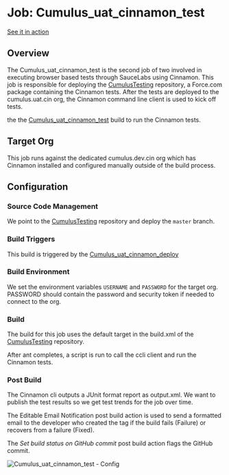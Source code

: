 # Job: Cumulus_uat_cinnamon_test
[See it in action](http://ci.salesforcefoundation.org/view/uat)

## Overview

The Cumulus_uat_cinnamon_test is the second job of two involved in executing browser based tests through SauceLabs using Cinnamon.  This job is responsible for deploying the [CumulusTesting](https://github.com/SalesforceFoundation/CumulusTesting) repository, a Force.com package containing the Cinnamon tests.  After the tests are deployed to the cumulus.uat.cin org, the Cinnamon command line client is used to kick off tests.


the  the [Cumulus_uat_cinnamon_test](https://github.com/SalesforceFoundation/CumulusCI/blob/master/docs/jobs/Cumulus_uat_cinnamon_test.md) build to run the Cinnamon tests.

## Target Org

This job runs against the dedicated cumulus.dev.cin org which has Cinnamon installed and configured manually outside of the build process.

## Configuration

### Source Code Management

We point to the [CumulusTesting](https://github.com/SalesforceFoundation/CumulusTesting) repository and deploy the `master` branch.

### Build Triggers

This build is triggered by the [Cumulus_uat_cinnamon_deploy](https://github.com/SalesforceFoundation/CumulusCI/blob/master/docs/jobs/Cumulus_uat_cinnamon_deploy.md)

### Build Environment

We set the environment variables `USERNAME` and `PASSWORD` for the target org.  PASSWORD should contain the password and security token if needed to connect to the org.

### Build

The build for this job uses the default target in the build.xml of the [CumulusTesting](https://github.com/SalesforceFoundation/CumulusTesting) repository.

After ant completes, a script is run to call the ccli client and run the Cinnamon tests.

### Post Build

The Cinnamon cli outputs a JUnit format report as output.xml.  We want to publish the test results so we get test trends for the job over time.

The Editable Email Notification post build action is used to send a formatted email to the developer who created the tag if the build fails (Failure) or recovers from a failure (Fixed).

The *Set build status on GitHub commit* post build action flags the GitHub commit.

![Cumulus_uat_cinnamon_test - Config](https://raw.github.com/SalesforceFoundation/CumulusCI/master/docs/jobs/Cumulus_uat_cinnamon_test.png)
